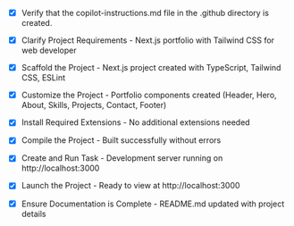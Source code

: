 <!-- Use this file to provide workspace-specific custom instructions to Copilot. For more details, visit https://code.visualstudio.com/docs/copilot/copilot-customization#_use-a-githubcopilotinstructionsmd-file -->
- [x] Verify that the copilot-instructions.md file in the .github directory is created.

- [x] Clarify Project Requirements - Next.js portfolio with Tailwind CSS for web developer

- [x] Scaffold the Project - Next.js project created with TypeScript, Tailwind CSS, ESLint

- [x] Customize the Project - Portfolio components created (Header, Hero, About, Skills, Projects, Contact, Footer)

- [x] Install Required Extensions - No additional extensions needed

- [x] Compile the Project - Built successfully without errors

- [x] Create and Run Task - Development server running on http://localhost:3000

- [x] Launch the Project - Ready to view at http://localhost:3000

- [x] Ensure Documentation is Complete - README.md updated with project details
